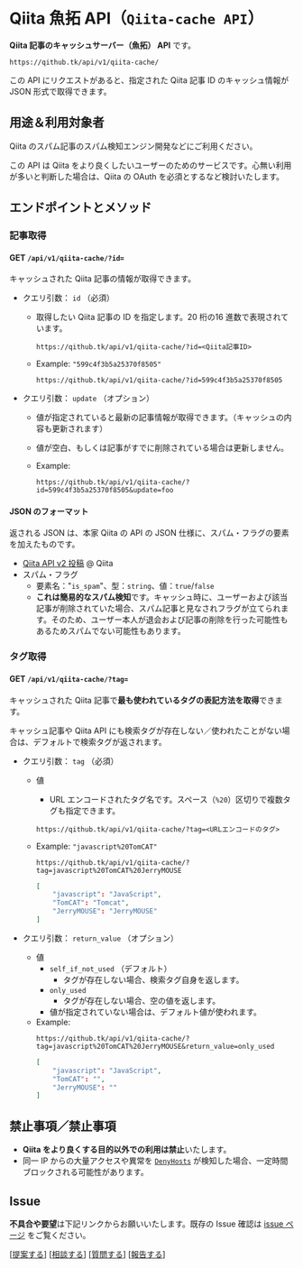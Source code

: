 # Qiita 魚拓 API（`Qiita-cache API`）

**Qiita 記事のキャッシュサーバー（魚拓） API** です。

```
https://qithub.tk/api/v1/qiita-cache/
```

この API にリクエストがあると、指定された Qiita 記事 ID のキャッシュ情報が JSON 形式で取得できます。

## 用途＆利用対象者

Qiita のスパム記事のスパム検知エンジン開発などにご利用ください。

この API は Qiita をより良くしたいユーザーのためのサービスです。心無い利用が多いと判断した場合は、Qiita の OAuth を必須とするなど検討いたします。

## エンドポイントとメソッド

### 記事取得

#### GET `/api/v1/qiita-cache/?id=`

キャッシュされた Qiita 記事の情報が取得できます。

- クエリ引数： `id` （必須）
    - 取得したい Qiita 記事の ID を指定します。20 桁の16 進数で表現されています。
        ```
        https://qithub.tk/api/v1/qiita-cache/?id=<Qiita記事ID>
        ```

    - Example: `"599c4f3b5a25370f8505"`
        ```
        https://qithub.tk/api/v1/qiita-cache/?id=599c4f3b5a25370f8505
        ```
 - クエリ引数： `update` （オプション）
    - 値が指定されていると最新の記事情報が取得できます。（キャッシュの内容も更新されます）
    - 値が空白、もしくは記事がすでに削除されている場合は更新しません。

    - Example:
        ```
        https://qithub.tk/api/v1/qiita-cache/?id=599c4f3b5a25370f8505&update=foo
        ```

#### JSON のフォーマット

返される JSON は、本家 Qiita の API の JSON 仕様に、スパム・フラグの要素を加えたものです。

- [Qiita API v2 投稿](https://qiita.com/api/v2/docs#%E6%8A%95%E7%A8%BF) @ Qiita
- スパム・フラグ
    - 要素名："`is_spam`"、型：`string`、値：`true`/`false`
    - **これは簡易的なスパム検知**です。キャッシュ時に、ユーザーおよび該当記事が削除されていた場合、スパム記事と見なされフラグが立てられます。そのため、ユーザー本人が退会および記事の削除を行った可能性もあるためスパムでない可能性もあります。

### タグ取得

#### GET `/api/v1/qiita-cache/?tag=`

キャッシュされた Qiita 記事で**最も使われているタグの表記方法を取得**できます。

キャッシュ記事や Qiita API にも検索タグが存在しない／使われたことがない場合は、デフォルトで検索タグが返されます。

- クエリ引数： `tag` （必須）
    - 値
        - URL エンコードされたタグ名です。スペース（`%20`）区切りで複数タグも指定できます。

        ```
        https://qithub.tk/api/v1/qiita-cache/?tag=<URLエンコードのタグ>
        ```

    - Example: `"javascript%20TomCAT"`

        ```
        https://qithub.tk/api/v1/qiita-cache/?tag=javascript%20TomCAT%20JerryMOUSE
        ```
        ```json
        [
            "javascript": "JavaScript",
            "TomCAT": "Tomcat",
            "JerryMOUSE": "JerryMOUSE"
        ]
        ```

- クエリ引数： `return_value` （オプション）
    - 値
        - `self_if_not_used` （デフォルト）
            - タグが存在しない場合、検索タグ自身を返します。
        - `only_used`
            - タグが存在しない場合、空の値を返します。
        - 値が指定されていない場合は、デフォルト値が使われます。
    - Example:
        ```
        https://qithub.tk/api/v1/qiita-cache/?tag=javascript%20TomCAT%20JerryMOUSE&return_value=only_used
        ```
        ```json
        [
            "javascript": "JavaScript",
            "TomCAT": "",
            "JerryMOUSE": ""
        ]
        ```


## 禁止事項／禁止事項

- **Qiita をより良くする目的以外での利用は禁止**いたします。
- 同一 IP からの大量アクセスや異常を [`DenyHosts`](https://www.google.co.jp/search?q=site:qiita.com+DenyHosts%E3%81%A8%E3%81%AF&oq=DenyHosts%E3%81%A8%E3%81%AF) が検知した場合、一定時間ブロックされる可能性があります。

## Issue 

**不具合や要望**は下記リンクからお願いいたします。既存の Issue 確認は [issue ページ](https://github.com/Qithub-BOT/Qithub-ORG/issues?utf8=%E2%9C%93&q=is%3Aissue+Qiita-cache) をご覧ください。

[[提案する](https://github.com/Qithub-BOT/Qithub-ORG/issues/new?title=%E3%80%90%E6%8F%90%E6%A1%88%E3%80%91Qiita-cache%20API%20%E3%81%A7%E2%97%8F%E2%97%8F%E2%97%8F%E3%81%97%E3%81%A6%E6%AC%B2%E3%81%97%E3%81%84)] [[相談する](https://github.com/Qithub-BOT/Qithub-ORG/issues/new?title=%E3%80%90%E7%9B%B8%E8%AB%87%E3%80%91Qiita-cache%20API%20%E3%81%A7%E2%97%8F%E2%97%8F%E2%97%8F%E3%81%97%E3%81%9F%E3%81%84)] [[質問する](https://github.com/Qithub-BOT/Qithub-ORG/issues/new?title=%E3%80%90%E8%B3%AA%E5%95%8F%E3%80%91Qiita-cache%20API%20%E3%81%A7%E2%97%8F%E2%97%8F%E2%97%8F%E3%81%99%E3%82%8B%E3%81%AB%E3%81%AF)] [[報告する](https://github.com/Qithub-BOT/Qithub-ORG/issues/new?title=%E3%80%90%E5%A0%B1%E5%91%8A%E3%80%91Qiita-cache%20API%20%E3%81%A7%E2%97%8F%E2%97%8F%E2%97%8F%E3%81%97%E3%81%A6%E3%81%84%E3%81%BE%E3%81%99)]

